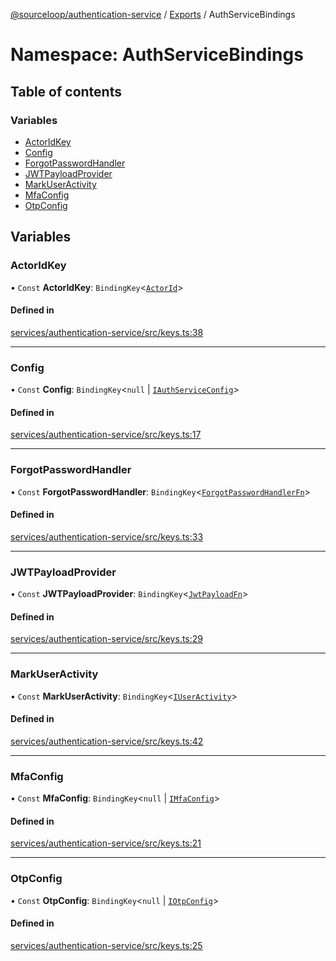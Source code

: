 [@sourceloop/authentication-service](../README.md) / [Exports](../modules.md) / AuthServiceBindings

# Namespace: AuthServiceBindings

## Table of contents

### Variables

- [ActorIdKey](AuthServiceBindings.md#actoridkey)
- [Config](AuthServiceBindings.md#config)
- [ForgotPasswordHandler](AuthServiceBindings.md#forgotpasswordhandler)
- [JWTPayloadProvider](AuthServiceBindings.md#jwtpayloadprovider)
- [MarkUserActivity](AuthServiceBindings.md#markuseractivity)
- [MfaConfig](AuthServiceBindings.md#mfaconfig)
- [OtpConfig](AuthServiceBindings.md#otpconfig)

## Variables

### ActorIdKey

• `Const` **ActorIdKey**: `BindingKey`<[`ActorId`](../modules.md#actorid)\>

#### Defined in

[services/authentication-service/src/keys.ts:38](https://github.com/sourcefuse/loopback4-microservice-catalog/blob/53060ad88/services/authentication-service/src/keys.ts#L38)

___

### Config

• `Const` **Config**: `BindingKey`<``null`` \| [`IAuthServiceConfig`](../interfaces/IAuthServiceConfig.md)\>

#### Defined in

[services/authentication-service/src/keys.ts:17](https://github.com/sourcefuse/loopback4-microservice-catalog/blob/53060ad88/services/authentication-service/src/keys.ts#L17)

___

### ForgotPasswordHandler

• `Const` **ForgotPasswordHandler**: `BindingKey`<[`ForgotPasswordHandlerFn`](../modules.md#forgotpasswordhandlerfn)\>

#### Defined in

[services/authentication-service/src/keys.ts:33](https://github.com/sourcefuse/loopback4-microservice-catalog/blob/53060ad88/services/authentication-service/src/keys.ts#L33)

___

### JWTPayloadProvider

• `Const` **JWTPayloadProvider**: `BindingKey`<[`JwtPayloadFn`](../modules.md#jwtpayloadfn)\>

#### Defined in

[services/authentication-service/src/keys.ts:29](https://github.com/sourcefuse/loopback4-microservice-catalog/blob/53060ad88/services/authentication-service/src/keys.ts#L29)

___

### MarkUserActivity

• `Const` **MarkUserActivity**: `BindingKey`<[`IUserActivity`](../interfaces/IUserActivity.md)\>

#### Defined in

[services/authentication-service/src/keys.ts:42](https://github.com/sourcefuse/loopback4-microservice-catalog/blob/53060ad88/services/authentication-service/src/keys.ts#L42)

___

### MfaConfig

• `Const` **MfaConfig**: `BindingKey`<``null`` \| [`IMfaConfig`](../interfaces/IMfaConfig.md)\>

#### Defined in

[services/authentication-service/src/keys.ts:21](https://github.com/sourcefuse/loopback4-microservice-catalog/blob/53060ad88/services/authentication-service/src/keys.ts#L21)

___

### OtpConfig

• `Const` **OtpConfig**: `BindingKey`<``null`` \| [`IOtpConfig`](../interfaces/IOtpConfig.md)\>

#### Defined in

[services/authentication-service/src/keys.ts:25](https://github.com/sourcefuse/loopback4-microservice-catalog/blob/53060ad88/services/authentication-service/src/keys.ts#L25)
